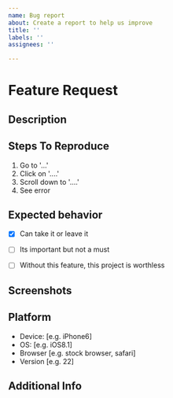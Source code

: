 ```yaml
---
name: Bug report
about: Create a report to help us improve
title: ''
labels: ''
assignees: ''

---
```


# Feature Request
## Description
[//]: # (A clear and concise description of what the bug is.)

## Steps To Reproduce
[//]: # (Use template before or briefly describe how you got the error/bug,)
1. Go to '...'
2. Click on '....'
3. Scroll down to '....'
4. See error

## Expected behavior
[//]: # (A clear and concise description of what you expected to happen.)
- [X] Can take it or leave it
- [ ] Its important but not a must
- [ ] Without this feature, this project is worthless


## Screenshots
[//]: # (If applicable, add screenshots to help explain your problem.)

## Platform
[//]: # (Device/browser/etc that you use.)
 - Device: [e.g. iPhone6]
 - OS: [e.g. iOS8.1]
 - Browser [e.g. stock browser, safari]
 - Version [e.g. 22]

## Additional Info
[//]: # (Add any other context about the problem here.)

